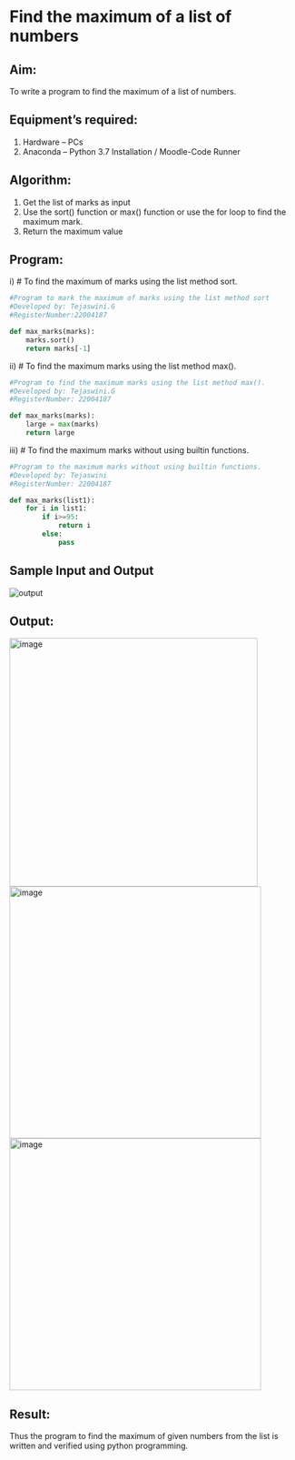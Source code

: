# Find the maximum of a list of numbers
## Aim:
To write a program to find the maximum of a list of numbers.
## Equipment’s required:
1.	Hardware – PCs
2.	Anaconda – Python 3.7 Installation / Moodle-Code Runner
## Algorithm:
1.	Get the list of marks as input
2.	Use the sort() function or max() function or use the for loop to find the maximum mark.
3.	Return the maximum value
## Program:

i)	# To find the maximum of marks using the list method sort.
```Python
#Program to mark the maximum of marks using the list method sort
#Developed by: Tejaswini.G
#RegisterNumber:22004187

def max_marks(marks):
    marks.sort()
    return marks[-1]


```

ii)	# To find the maximum marks using the list method max().
```Python
#Program to find the maximum marks using the list method max().
#Developed by: Tejaswini.G
#RegisterNumber: 22004187

def max_marks(marks):
    large = max(marks)
    return large


```

iii) # To find the maximum marks without using builtin functions.
```Python
#Program to the maximum marks without using builtin functions.
#Developed by: Tejaswini
#RegisterNumber: 22004187

def max_marks(list1):
    for i in list1:
        if i>=95:
            return i
        else:
            pass
```
## Sample Input and Output
![output](./img/max_marks1.jpg) 

## Output:
<img width="437" alt="image" src="https://user-images.githubusercontent.com/121222763/214497349-309d0bb3-1d63-4f2f-bd49-ac2a15ab9aa7.png">
<img width="443" alt="image" src="https://user-images.githubusercontent.com/121222763/214497400-e1d3b0cc-3575-430a-b3a5-07c5078bed57.png">
<img width="443" alt="image" src="https://user-images.githubusercontent.com/121222763/214497423-8a836ada-c4d1-4ca7-af40-0d84a40cdfe9.png">

## Result:
Thus the program to find the maximum of given numbers from the list is written and verified using python programming.
